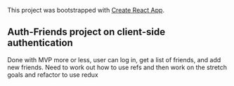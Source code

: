 This project was bootstrapped with [Create React App](https://github.com/facebook/create-react-app).

## Auth-Friends project on client-side authentication

Done with MVP more or less, user can log in, get a list of friends, and add new friends. Need to work out how to use refs and then work on the stretch goals and refactor to use redux